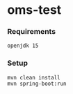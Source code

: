 # oms-test

### Requirements
```
openjdk 15
```
### Setup
```
mvn clean install
mvn spring-boot:run
```
 